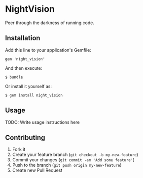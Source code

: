 # NightVision

Peer through the darkness of running code.

## Installation

Add this line to your application's Gemfile:

    gem 'night_vision'

And then execute:

    $ bundle

Or install it yourself as:

    $ gem install night_vision

## Usage

TODO: Write usage instructions here

## Contributing

1. Fork it
2. Create your feature branch (`git checkout -b my-new-feature`)
3. Commit your changes (`git commit -am 'Add some feature'`)
4. Push to the branch (`git push origin my-new-feature`)
5. Create new Pull Request
